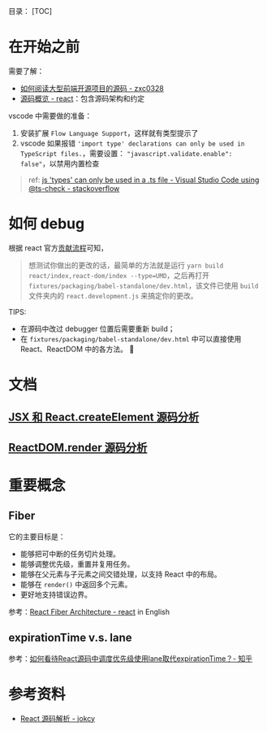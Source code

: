目录：
[TOC]

# 在开始之前
需要了解：
- [如何阅读大型前端开源项目的源码 - zxc0328](https://zxc0328.github.io/2018/05/01/react-source-reading-howto/)
- [源码概览 - react](https://reactjs.bootcss.com/docs/codebase-overview.html)：包含源码架构和约定

vscode 中需要做的准备：
1. 安装扩展 `Flow Language Support`，这样就有类型提示了
2. vscode 如果报错 `'import type' declarations can only be used in TypeScript files.`，需要设置： `"javascript.validate.enable": false"`，以禁用内置检查
> ref: [js 'types' can only be used in a .ts file - Visual Studio Code using @ts-check - stackoverflow](https://stackoverflow.com/questions/48859169/js-types-can-only-be-used-in-a-ts-file-visual-studio-code-using-ts-check)

# 如何 debug
根据 react 官方[贡献流程](https://zh-hans.reactjs.org/docs/how-to-contribute.html)可知，
> 想测试你做出的更改的话，最简单的方法就是运行 `yarn build react/index,react-dom/index --type=UMD`，之后再打开 `fixtures/packaging/babel-standalone/dev.html`，该文件已使用 `build` 文件夹内的 `react.development.js` 来搞定你的更改。

TIPS:
- 在源码中改过 debugger 位置后需要重新 build；
- 在 `fixtures/packaging/babel-standalone/dev.html` 中可以直接使用 React、ReactDOM 中的各方法。 :tada:

# 文档
## [JSX 和 React.createElement 源码分析](../docs/JSX-and-ReactElement.md)
## [ReactDOM.render 源码分析](../docs/ReactDOM-render.md)

# 重要概念
## Fiber
它的主要目标是：
- 能够把可中断的任务切片处理。
- 能够调整优先级，重置并复用任务。
- 能够在父元素与子元素之间交错处理，以支持 React 中的布局。
- 能够在 `render()` 中返回多个元素。
- 更好地支持错误边界。

参考：[React Fiber Architecture - react](https://github.com/acdlite/react-fiber-architecture) in English

## expirationTime v.s. lane
参考：[如何看待React源码中调度优先级使用lane取代expirationTime？- 知乎](https://www.zhihu.com/question/405268183/answer/1328519761)

# 参考资料
- [React 源码解析 - jokcy](https://react.jokcy.me/)
